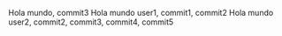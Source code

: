 Hola mundo, commit3 
Hola mundo user1, commit1, commit2
Hola mundo user2, commit2, commit3, commit4, commit5
